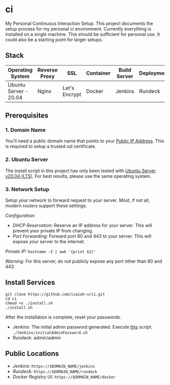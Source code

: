 # ci
My Personal Continuous Interaction Setup. This project documents the setup process for my personal ci environment. Currently everything is installed on a single machine. This should be sufficient for personal use. It could also be a starting point for larger setups.

## Stack
| Operating System      | Reverse Proxy | SSL           | Container | Build Server | Deployment |
|-----------------------|---------------|---------------|-----------|--------------|------------|
| Ubuntu Server - 20.04 | Nginx         | Let's Encrypt | Docker    | Jenkins      | Rundeck    |

## Prerequisites

### 1. Domain Name
You'll need a public domain name that points to your [Public IP Address](https://www.whatismyip.com/). This is required to setup a trusted ssl certificate.

### 2. Ubuntu Server
The install script in this project has only been tested with [Ubuntu Server v20.04 (LTS)](https://ubuntu.com/server). For best results, please use the same operating system.

### 3. Network Setup
Setup your network to forward request to your server. Most, if not all, modern routers support these settings.

*Configuration:*
 * _DHCP Reservation_: Reserve an IP address for your server. This will prevent your private IP from changing.
 * _Port Forwarding_: Forward port 80 and 443 to your server. This will expose your server to the internet.

_Private IP:_ `hostname -I | awk '{print $1}'`

_Warning:_ For this server, do not publicly expose any port other than 80 and 443.

## Install Services

```
git clone https://github.com/isaiah-v/ci.git
cd ci
chmod +x ./install.sh
./install.sh
```

After the installation is complete, reset your passwords.

* Jenkins: The initial admin password generated. Execute [this](https://github.com/isaiah-v/ci/blob/main/Jenkins/initialAdminPassword.sh) script: `./Jenkins/initialAdminPassword.sh`
* Rundeck: admin/admin

## Public Locations

 * _Jenkins_: `https://$DOMAIN_NAME/jenkins`
 * _Rundeck_: `https://$DOMAIN_NAME/rundeck`
 * _Docker Registry UI_: `https://$DOMAIN_NAME/docker`
